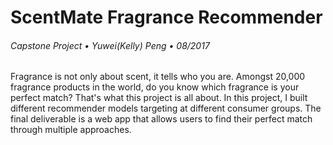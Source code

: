 # ScentMate Fragrance Recommender

###### Capstone Project &bull; Yuwei(Kelly) Peng &bull; 08/2017

Fragrance is not only about scent, it tells who you are. Amongst 20,000 fragrance products in the world, do you know which fragrance is your perfect match? That's what this project is all about. In this project, I built different recommender models targeting at different consumer groups. The final deliverable is a web app that allows users to find their perfect match through multiple approaches.
